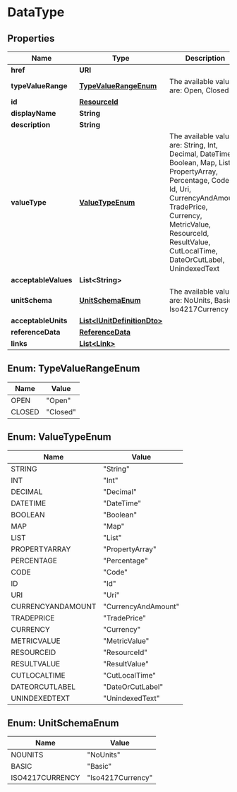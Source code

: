 

# DataType


## Properties

| Name | Type | Description | Notes |
|------------ | ------------- | ------------- | -------------|
|**href** | **URI** |  |  [optional] |
|**typeValueRange** | [**TypeValueRangeEnum**](#TypeValueRangeEnum) | The available values are: Open, Closed |  |
|**id** | [**ResourceId**](ResourceId.md) |  |  |
|**displayName** | **String** |  |  |
|**description** | **String** |  |  |
|**valueType** | [**ValueTypeEnum**](#ValueTypeEnum) | The available values are: String, Int, Decimal, DateTime, Boolean, Map, List, PropertyArray, Percentage, Code, Id, Uri, CurrencyAndAmount, TradePrice, Currency, MetricValue, ResourceId, ResultValue, CutLocalTime, DateOrCutLabel, UnindexedText |  |
|**acceptableValues** | **List&lt;String&gt;** |  |  [optional] |
|**unitSchema** | [**UnitSchemaEnum**](#UnitSchemaEnum) | The available values are: NoUnits, Basic, Iso4217Currency |  [optional] |
|**acceptableUnits** | [**List&lt;IUnitDefinitionDto&gt;**](IUnitDefinitionDto.md) |  |  [optional] |
|**referenceData** | [**ReferenceData**](ReferenceData.md) |  |  [optional] |
|**links** | [**List&lt;Link&gt;**](Link.md) |  |  [optional] |



## Enum: TypeValueRangeEnum

| Name | Value |
|---- | -----|
| OPEN | &quot;Open&quot; |
| CLOSED | &quot;Closed&quot; |



## Enum: ValueTypeEnum

| Name | Value |
|---- | -----|
| STRING | &quot;String&quot; |
| INT | &quot;Int&quot; |
| DECIMAL | &quot;Decimal&quot; |
| DATETIME | &quot;DateTime&quot; |
| BOOLEAN | &quot;Boolean&quot; |
| MAP | &quot;Map&quot; |
| LIST | &quot;List&quot; |
| PROPERTYARRAY | &quot;PropertyArray&quot; |
| PERCENTAGE | &quot;Percentage&quot; |
| CODE | &quot;Code&quot; |
| ID | &quot;Id&quot; |
| URI | &quot;Uri&quot; |
| CURRENCYANDAMOUNT | &quot;CurrencyAndAmount&quot; |
| TRADEPRICE | &quot;TradePrice&quot; |
| CURRENCY | &quot;Currency&quot; |
| METRICVALUE | &quot;MetricValue&quot; |
| RESOURCEID | &quot;ResourceId&quot; |
| RESULTVALUE | &quot;ResultValue&quot; |
| CUTLOCALTIME | &quot;CutLocalTime&quot; |
| DATEORCUTLABEL | &quot;DateOrCutLabel&quot; |
| UNINDEXEDTEXT | &quot;UnindexedText&quot; |



## Enum: UnitSchemaEnum

| Name | Value |
|---- | -----|
| NOUNITS | &quot;NoUnits&quot; |
| BASIC | &quot;Basic&quot; |
| ISO4217CURRENCY | &quot;Iso4217Currency&quot; |



